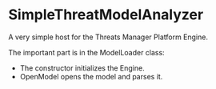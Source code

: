 # SimpleThreatModelAnalyzer

A very simple host for the Threats Manager Platform Engine.

The important part is in the ModelLoader class:

- The constructor initializes the Engine.
- OpenModel opens the model and parses it.

